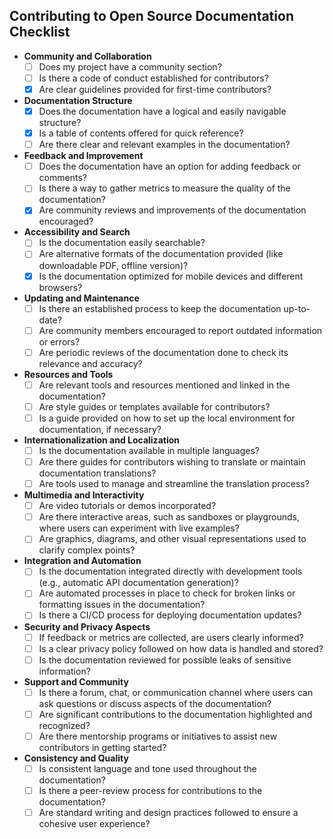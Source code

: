 ## Contributing to Open Source Documentation Checklist

- **Community and Collaboration**
  - [ ] Does my project have a community section?
  - [ ] Is there a code of conduct established for contributors?
  - [x] Are clear guidelines provided for first-time contributors?

- **Documentation Structure**
  - [x] Does the documentation have a logical and easily navigable structure?
  - [x] Is a table of contents offered for quick reference?
  - [ ] Are there clear and relevant examples in the documentation?

- **Feedback and Improvement**
  - [ ] Does the documentation have an option for adding feedback or comments?
  - [ ] Is there a way to gather metrics to measure the quality of the documentation?
  - [x] Are community reviews and improvements of the documentation encouraged?

- **Accessibility and Search**
  - [ ] Is the documentation easily searchable?
  - [ ] Are alternative formats of the documentation provided (like downloadable PDF, offline version)?
  - [x] Is the documentation optimized for mobile devices and different browsers?

- **Updating and Maintenance**
  - [ ] Is there an established process to keep the documentation up-to-date?
  - [ ] Are community members encouraged to report outdated information or errors?
  - [ ] Are periodic reviews of the documentation done to check its relevance and accuracy?

- **Resources and Tools**
  - [ ] Are relevant tools and resources mentioned and linked in the documentation?
  - [ ] Are style guides or templates available for contributors?
  - [ ] Is a guide provided on how to set up the local environment for documentation, if necessary?

- **Internationalization and Localization**
  - [ ] Is the documentation available in multiple languages?
  - [ ] Are there guides for contributors wishing to translate or maintain documentation translations?
  - [ ] Are tools used to manage and streamline the translation process?

- **Multimedia and Interactivity**
  - [ ] Are video tutorials or demos incorporated?
  - [ ] Are there interactive areas, such as sandboxes or playgrounds, where users can experiment with live examples?
  - [ ] Are graphics, diagrams, and other visual representations used to clarify complex points?

- **Integration and Automation**
  - [ ] Is the documentation integrated directly with development tools (e.g., automatic API documentation generation)?
  - [ ] Are automated processes in place to check for broken links or formatting issues in the documentation?
  - [ ] Is there a CI/CD process for deploying documentation updates?

- **Security and Privacy Aspects**
  - [ ] If feedback or metrics are collected, are users clearly informed?
  - [ ] Is a clear privacy policy followed on how data is handled and stored?
  - [ ] Is the documentation reviewed for possible leaks of sensitive information?

- **Support and Community**
  - [ ] Is there a forum, chat, or communication channel where users can ask questions or discuss aspects of the documentation?
  - [ ] Are significant contributions to the documentation highlighted and recognized?
  - [ ] Are there mentorship programs or initiatives to assist new contributors in getting started?

- **Consistency and Quality**
  - [ ] Is consistent language and tone used throughout the documentation?
  - [ ] Is there a peer-review process for contributions to the documentation?
  - [ ] Are standard writing and design practices followed to ensure a cohesive user experience?
